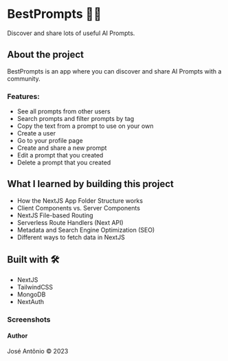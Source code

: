 # BestPrompts 👨‍💻

Discover and share lots of useful AI Prompts.

## About the project
BestPrompts is an app where you can discover and share AI Prompts with a community.

### Features:
- See all prompts from other users
- Search prompts and filter prompts by tag
- Copy the text from a prompt to use on your own
- Create a user
- Go to your profile page
- Create and share a new prompt
- Edit a prompt that you created
- Delete a prompt that you created

## What I learned by building this project
- How the NextJS App Folder Structure works
- Client Components vs. Server Components
- NextJS File-based Routing
- Serverless Route Handlers (Next API)
- Metadata and Search Engine Optimization (SEO)
- Different ways to fetch data in NextJS

## Built with 🛠️
- NextJS
- TailwindCSS
- MongoDB
- NextAuth

### Screenshots 

#### Author
José Antônio ©️ 2023